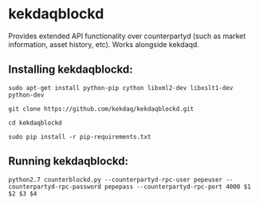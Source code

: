 kekdaqblockd
==============

Provides extended API functionality over counterpartyd (such as market information, asset history, etc). Works alongside kekdaqd.


## Installing kekdaqblockd:

```
sudo apt-get install python-pip cython libxml2-dev libxslt1-dev python-dev

git clone https://github.com/kekdaq/kekdaqblockd.git

cd kekdaqblockd

sudo pip install -r pip-requirements.txt 
```

## Running kekdaqblockd:
```
python2.7 counterblockd.py --counterpartyd-rpc-user pepeuser --counterpartyd-rpc-password pepepass --counterpartyd-rpc-port 4000 $1 $2 $3 $4
```